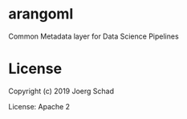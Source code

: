 # arangoml

Common Metadata layer for Data Science Pipelines

# License

Copyright (c) 2019 Joerg Schad

License: Apache 2